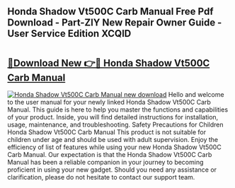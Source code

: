 ## Honda Shadow Vt500C Carb Manual Free Pdf Download - Part-ZlY New Repair Owner Guide - User Service Edition XCQlD

# <h2><a href="http://bc5475.oget.top/?id=Honda+Shadow+Vt500C+Carb+Manual">🔗Download New 👉🔴 Honda Shadow Vt500C Carb Manual</a></h2>

[![Honda Shadow Vt500C Carb Manual new download](https://i.imgur.com/5g1atiW.png)](http://bc5475.oget.top/?id=Honda+Shadow+Vt500C+Carb+Manual)
Hello and welcome to the user manual for your newly linked Honda Shadow Vt500C Carb Manual. This guide is here to help you master the functions and capabilities of your product. Inside, you will find detailed instructions for installation, usage, maintenance, and troubleshooting. Safety Precautions for Children Honda Shadow Vt500C Carb Manual This product is not suitable for children under age and should be used with adult supervision. Enjoy the efficiency of list of features while using your new Honda Shadow Vt500C Carb Manual. Our expectation is that the Honda Shadow Vt500C Carb Manual has been a reliable companion in your journey to becoming proficient in using your new gadget. Should you need any assistance or clarification, please do not hesitate to contact our support team.
